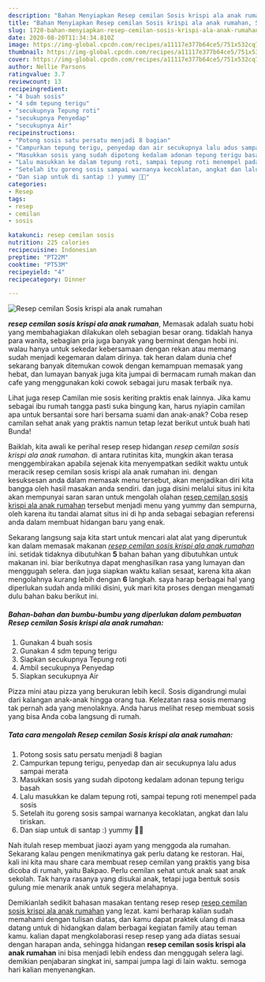 ```yaml
---
description: "Bahan Menyiapkan Resep cemilan Sosis krispi ala anak rumahan, Sempurna"
title: "Bahan Menyiapkan Resep cemilan Sosis krispi ala anak rumahan, Sempurna"
slug: 1720-bahan-menyiapkan-resep-cemilan-sosis-krispi-ala-anak-rumahan-sempurna
date: 2020-08-20T11:34:34.810Z
image: https://img-global.cpcdn.com/recipes/a11117e377b64ce5/751x532cq70/resep-cemilan-sosis-krispi-ala-anak-rumahan-foto-resep-utama.jpg
thumbnail: https://img-global.cpcdn.com/recipes/a11117e377b64ce5/751x532cq70/resep-cemilan-sosis-krispi-ala-anak-rumahan-foto-resep-utama.jpg
cover: https://img-global.cpcdn.com/recipes/a11117e377b64ce5/751x532cq70/resep-cemilan-sosis-krispi-ala-anak-rumahan-foto-resep-utama.jpg
author: Nellie Parsons
ratingvalue: 3.7
reviewcount: 13
recipeingredient:
- "4 buah sosis"
- "4 sdm tepung terigu"
- "secukupnya Tepung roti"
- "secukupnya Penyedap"
- "secukupnya Air"
recipeinstructions:
- "Potong sosis satu persatu menjadi 8 bagian"
- "Campurkan tepung terigu, penyedap dan air secukupnya lalu adus sampai merata"
- "Masukkan sosis yang sudah dipotong kedalam adonan tepung terigu basah"
- "Lalu masukkan ke dalam tepung roti, sampai tepung roti menempel pada sosis"
- "Setelah itu goreng sosis sampai warnanya kecoklatan, angkat dan lalu tiriskan."
- "Dan siap untuk di santap :) yummy 🤤🤤"
categories:
- Resep
tags:
- resep
- cemilan
- sosis

katakunci: resep cemilan sosis 
nutrition: 225 calories
recipecuisine: Indonesian
preptime: "PT22M"
cooktime: "PT53M"
recipeyield: "4"
recipecategory: Dinner

---
```



![Resep cemilan Sosis krispi ala anak rumahan](https://img-global.cpcdn.com/recipes/a11117e377b64ce5/751x532cq70/resep-cemilan-sosis-krispi-ala-anak-rumahan-foto-resep-utama.jpg)

<b><i>resep cemilan sosis krispi ala anak rumahan</i></b>, Memasak adalah suatu hobi yang membahagiakan dilakukan oleh sebagian besar orang. tidaklah hanya para wanita, sebagian pria juga banyak yang berminat dengan hobi ini. walau hanya untuk sekedar kebersamaan dengan rekan atau memang sudah menjadi kegemaran dalam dirinya. tak heran dalam dunia chef sekarang banyak ditemukan cowok dengan kemampuan memasak yang hebat, dan lumayan banyak juga kita jumpai di bermacam rumah makan dan cafe yang menggunakan koki cowok sebagai juru masak terbaik nya.

Lihat juga resep Camilan mie sosis keriting praktis enak lainnya. Jika kamu sebagai ibu rumah tangga pasti suka bingung kan, harus nyiapin camilan apa untuk bersantai sore hari bersama suami dan anak-anak? Coba resep camilan sehat anak yang praktis namun tetap lezat berikut untuk buah hati Bunda!

Baiklah, kita awali ke perihal resep resep hidangan <i>resep cemilan sosis krispi ala anak rumahan</i>. di antara rutinitas kita, mungkin akan terasa menggembirakan apabila sejenak kita menyempatkan sedikit waktu untuk meracik resep cemilan sosis krispi ala anak rumahan ini. dengan kesuksesan anda dalam memasak menu tersebut, akan menjadikan diri kita bangga oleh hasil masakan anda sendiri. dan juga disini melalui situs ini kita akan mempunyai saran saran untuk mengolah olahan <u>resep cemilan sosis krispi ala anak rumahan</u> tersebut menjadi menu yang yummy dan sempurna, oleh karena itu tandai alamat situs ini di hp anda sebagai sebagian referensi anda dalam membuat hidangan baru yang enak.


Sekarang langsung saja kita start untuk mencari alat alat yang diperuntuk kan dalam memasak makanan <u><i>resep cemilan sosis krispi ala anak rumahan</i></u> ini. setidak tidaknya dibutuhkan <b>5</b> bahan bahan yang dibutuhkan untuk makanan ini. biar berikutnya dapat menghasilkan rasa yang lumayan dan menggugah selera. dan juga siapkan waktu kalian sesaat, karena kita akan mengolahnya kurang lebih dengan <b>6</b> langkah. saya harap berbagai hal yang diperlukan sudah anda miliki disini, yuk mari kita proses dengan mengamati dulu bahan baku berikut ini.

<!--inarticleads1-->

##### Bahan-bahan dan bumbu-bumbu yang diperlukan dalam pembuatan Resep cemilan Sosis krispi ala anak rumahan:

1. Gunakan 4 buah sosis
1. Gunakan 4 sdm tepung terigu
1. Siapkan secukupnya Tepung roti
1. Ambil secukupnya Penyedap
1. Siapkan secukupnya Air


Pizza mini atau pizza yang berukuran lebih kecil. Sosis digandrungi mulai dari kalangan anak-anak hingga orang tua. Kelezatan rasa sosis memang tak pernah ada yang menolaknya. Anda harus melihat resep membuat sosis yang bisa Anda coba langsung di rumah. 

<!--inarticleads2-->

##### Tata cara mengolah Resep cemilan Sosis krispi ala anak rumahan:

1. Potong sosis satu persatu menjadi 8 bagian
1. Campurkan tepung terigu, penyedap dan air secukupnya lalu adus sampai merata
1. Masukkan sosis yang sudah dipotong kedalam adonan tepung terigu basah
1. Lalu masukkan ke dalam tepung roti, sampai tepung roti menempel pada sosis
1. Setelah itu goreng sosis sampai warnanya kecoklatan, angkat dan lalu tiriskan.
1. Dan siap untuk di santap :) yummy 🤤🤤


Nah itulah resep membuat jiaozi ayam yang menggoda ala rumahan. Sekarang kalau pengen menikmatinya gak perlu datang ke restoran. Hai, kali ini kita mau share cara membuat resep cemilan yang praktis yang bisa dicoba di rumah, yaitu Bakpao. Perlu cemilan sehat untuk anak saat anak sekolah. Tak hanya rasanya yang disukai anak, tetapi juga bentuk sosis gulung mie menarik anak untuk segera melahapnya. 

Demikianlah sedikit bahasan masakan tentang resep resep <u>resep cemilan sosis krispi ala anak rumahan</u> yang lezat. kami berharap kalian sudah memahami dengan tulisan diatas, dan kamu dapat praktek ulang di masa datang untuk di hidangkan dalam berbagai kegiatan family atau teman kamu. kalian dapat mengkolaborasi resep resep yang ada diatas sesuai dengan harapan anda, sehingga hidangan <b>resep cemilan sosis krispi ala anak rumahan</b> ini bisa menjadi lebih endess dan menggugah selera lagi. demikian penjabaran singkat ini, sampai jumpa lagi di lain waktu. semoga hari kalian menyenangkan.
